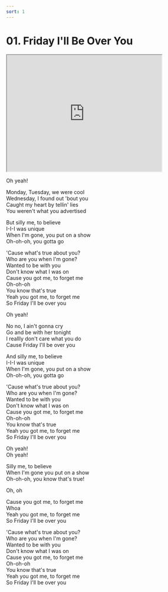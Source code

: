 ```yaml
---
sort: 1
---
```

# 01. Friday I'll Be Over You

<iframe width="420" height="315" src="https://youtu.be/dWQvF8pIxmE"></iframe>

Oh yeah!

Monday, Tuesday, we were cool\
Wednesday, I found out 'bout you\
Caught my heart by tellin' lies\
You weren't what you advertised

But silly me, to believe\
I-I-I was unique\
When I'm gone, you put on a show\
Oh-oh-oh, you gotta go

'Cause what's true about you?\
Who are you when I'm gone?\
Wanted to be with you\
Don't know what I was on\
Cause you got me, to forget me\
Oh-oh-oh\
You know that's true\
Yeah you got me, to forget me\
So Friday I'll be over you

Oh yeah!

No no, I ain't gonna cry\
Go and be with her tonight\
I reallly don't care what you do\
Cause Friday I'll be over you

And silly me, to believe\
I-I-I was unique\
When I'm gone, you put on a show\
Oh-oh-oh, you gotta go

'Cause what's true about you?\
Who are you when I'm gone?\
Wanted to be with you\
Don't know what I was on\
Cause you got me, to forget me\
Oh-oh-oh\
You know that's true\
Yeah you got me, to forget me\
So Friday I'll be over you

Oh yeah!\
Oh yeah!

Silly me, to believe\
When I'm gone you put on a show\
Oh-oh-oh, you know that's true!

Oh, oh

Cause you got me, to forget me\
Whoa\
Yeah you got me, to forget me\
So Friday I'll be over you

'Cause what's true about you?\
Who are you when I'm gone?\
Wanted to be with you\
Don't know what I was on\
Cause you got me, to forget me\
Oh-oh-oh\
You know that's true\
Yeah you got me, to forget me\
So Friday I'll be over you
